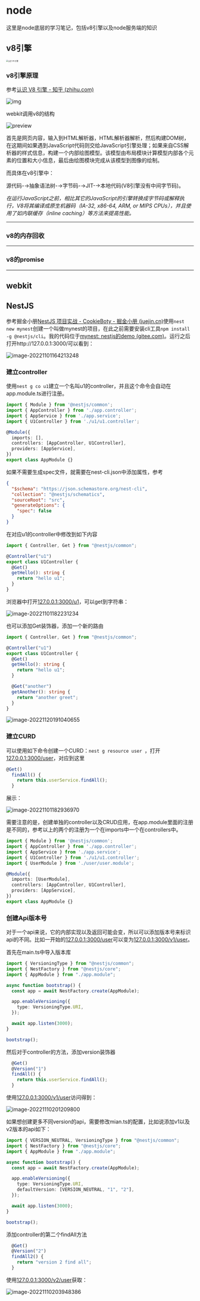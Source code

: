# node

这里是node底层的学习笔记，包括v8引擎以及node服务端的知识

## v8引擎

<img src="node.assets/v2-4dce785ff4595de55623611ab0055d33_1440w.jpg" alt="认识 V8 引擎" style="zoom:33%;" />

### v8引擎原理

参考[认识 V8 引擎 - 知乎 (zhihu.com)](https://zhuanlan.zhihu.com/p/27628685)

![img](node.assets/aHR0cHM6Ly91c2VyLWdvbGQtY2RuLnhpdHUuaW8vMjAyMC80LzI1LzE3MWIwNzkzMGNiNzViNTc)

webkit调用v8的结构

![preview](node.assets/v2-ad0a86d3faf223164a9bd22658feadc3_r.jpg)

首先是网页内容，输入到HTML解析器，HTML解析器解析，然后构建DOM树，在这期间如果遇到JavaScript代码则交给JavaScript引擎处理；如果来自CSS解析器的样式信息，构建一个内部绘图模型。该模型由布局模块计算模型内部各个元素的位置和大小信息，最后由绘图模块完成从该模型到图像的绘制。

而具体在v8引擎中：

源代码-→抽象语法树-→字节码-→JIT-→本地代码(V8引擎没有中间字节码)。

*在运行JavaScript之前，相比其它的JavaScript的引擎转换成字节码或解释执行，V8将其编译成原生机器码（IA-32, x86-64, ARM, or MIPS CPUs），并且使用了如内联缓存（inline caching）等方法来提高性能。*

---

### v8的内存回收

---

### v8的promise

---

## webkit

## NestJS

参考掘金小册[NestJS 项目实战 - CookieBoty - 掘金小册 (juejin.cn)](https://juejin.cn/book/7065201654273933316)使用`nest new mynest`创建一个叫做mynest的项目，在此之前需要安装cli工具`npm install -g @nestjs/cli`。我的代码位于[mynest: nestjs的demo (gitee.com)](https://gitee.com/masaikk/mynest)。运行之后打开http://127.0.0.1:3000/可以看到：

![image-20221101164213248](node.assets/image-20221101164213248.png)

### 建立controller

使用`nest g co u1`建立一个名叫u1的controller，并且这个命令会自动在app.module.ts进行注册。

```typescript
import { Module } from '@nestjs/common';
import { AppController } from './app.controller';
import { AppService } from './app.service';
import { U1Controller } from './u1/u1.controller';

@Module({
  imports: [],
  controllers: [AppController, U1Controller],
  providers: [AppService],
})
export class AppModule {}

```

如果不需要生成spec文件，就需要在nest-cli.json中添加属性，参考

```json
{
  "$schema": "https://json.schemastore.org/nest-cli",
  "collection": "@nestjs/schematics",
  "sourceRoot": "src",
  "generateOptions": {
    "spec": false
  }
}

```

在对应u1的controller中修改到如下内容

```typescript
import { Controller, Get } from "@nestjs/common";

@Controller("u1")
export class U1Controller {
  @Get()
  getHello(): string {
    return "hello u1";
  }
}

```

浏览器中打开[127.0.0.1:3000/u1](http://127.0.0.1:3000/u1)，可以get到字符串：

![image-20221101182231234](node.assets/image-20221101182231234.png)

也可以添加Get装饰器，添加一个新的路由

```typescript
import { Controller, Get } from "@nestjs/common";

@Controller("u1")
export class U1Controller {
  @Get()
  getHello(): string {
    return "hello u1";
  }

  @Get("another")
  getAnother(): string {
    return "another greet";
  }
}

```

![image-20221120191040655](node.assets/image-20221120191040655.png)

### 建立CURD

可以使用如下命令创建一个CURD：`nest g resource user `，打开[127.0.0.1:3000/user](http://127.0.0.1:3000/user)，对应到这里

```typescript
@Get()
  findAll() {
    return this.userService.findAll();
  }
```

展示：

![image-20221101182936970](node.assets/image-20221101182936970.png)

需要注意的是，创建单独的controller以及CRUD应用，在app.module里面的注册是不同的，参考以上的两个的注册为一个在imports中一个在controllers中。

```typescript
import { Module } from '@nestjs/common';
import { AppController } from './app.controller';
import { AppService } from './app.service';
import { U1Controller } from './u1/u1.controller';
import { UserModule } from './user/user.module';

@Module({
  imports: [UserModule],
  controllers: [AppController, U1Controller],
  providers: [AppService],
})
export class AppModule {}
```



### 创建Api版本号

对于一个api来说，它的内部实现以及返回可能会变，所以可以添加版本号来标识api的不同。比如一开始的[127.0.0.1:3000/user](http://127.0.0.1:3000/user)可以变为[127.0.0.1:3000/v1/user](http://127.0.0.1:3000/v1/user)。

首先在main.ts中导入版本库

```typescript
import { VersioningType } from "@nestjs/common";
import { NestFactory } from "@nestjs/core";
import { AppModule } from "./app.module";

async function bootstrap() {
  const app = await NestFactory.create(AppModule);

  app.enableVersioning({
    type: VersioningType.URI,
  });

  await app.listen(3000);
}

bootstrap();

```

然后对于controller的方法，添加version装饰器

```typescript
  @Get()
  @Version("1")
  findAll() {
    return this.userService.findAll();
  }
```

使用[127.0.0.1:3000/v1/user](http://127.0.0.1:3000/v1/user)访问得到：

![image-20221110201209800](node.assets/image-20221110201209800.png)

如果想创建更多不同version的api，需要修改mian.ts的配置，比如说添加v1以及v2版本的api如下：

```typescript
import { VERSION_NEUTRAL, VersioningType } from "@nestjs/common";
import { NestFactory } from "@nestjs/core";
import { AppModule } from "./app.module";

async function bootstrap() {
  const app = await NestFactory.create(AppModule);

  app.enableVersioning({
    type: VersioningType.URI,
    defaultVersion: [VERSION_NEUTRAL, "1", "2"],
  });

  await app.listen(3000);
}

bootstrap();

```

添加controller的第二个findAll方法

```typescript
  @Get()
  @Version("2")
  findAll2() {
    return "version 2 find all";
  }
```

使用[127.0.0.1:3000/v2/user](http://127.0.0.1:3000/v2/user)获取：

![image-20221110203948386](node.assets/image-20221110203948386.png)



